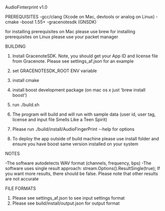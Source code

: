 AudioFinterprint v1.0

PREREQUISITES
  -gcc/clang (Xcode on Mac, devtools or analog on Linux)
  -cmake
  -boost 1.55+
  -gracenotesdk (GNSDK)

  for installing prerequisites on Mac please use brew
  for installing prerequisites on Linux please use your packet manager

BUILDING

1. Install GracenoteSDK. Note, you should get your App ID and license file from Gracenote.
   Please see settings_af.json for an example
2. set GRACENOTESDK_ROOT ENV variable
3. install cmake
4. install boost development package (on mac os x just 'brew install boost')
5. run ./build.sh 
6. The program will build and will run with sample data (user id, user tag, license and input file Smells Like a Teen Spirit)
7. Please run ./build/install/AudioFingerPrint --help for options

8. To deploy the app outside of build machine please use install folder and ensure you have boost same version installed on your system


NOTES

-The software autodetects WAV format (channels, frequency, bps)
-The software uses single result approach: stream.Options().ResultSingle(true); If you want more results, there should be false.
 Please note that other results are not accurate

FILE FORMATS

1. Please see settings_af.json to see input settings format
2. Please see build/install/output.json for output format 